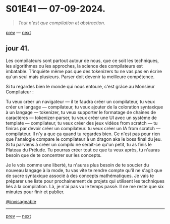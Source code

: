 # S01E41 — 07-09-2024.

> *Tout n'est que compilation et abstraction.*

[prev](S01E40-06-09-2024.md) — [next](S01E42-08-09-2024.md)

## jour 41.

Les compilateurs sont partout autour de nous, que ce soit les techniques, les algorithmes ou les approches, la science des compilateurs est imbatable. T'inquiète même pas que des tokenizers tu ne vas pas en écrire qu'un seul mais plusieurs. Parser doit devenir ta meilleure compétence.

Si tu regardes bien le monde qui nous entoure, c'est grâce au Monsieur Compilateur :

Tu veux créer un navigateur — il te faudra créer un compilateur, tu veux créer un langage — compilateur, tu veux ajouter de la coloration syntaxique à un langage — tokenizer, tu veux supporter le formatage de chaînes de caractères — tokenizer-parser, tu veux créer une UI avec un système de template — compilateur, tu veux créer des jeux vidéos from scratch — tu finiras par devoir créer un compilateur. tu veux créer un IA from scratch — compilateur. Il n'y a que ça quand tu regardes bien. Ce n'est pas pour rien que l'analogie compare le compilateur à un dragon aka le boss final du jeu. Si tu parviens à créer un compilo ne serait-ce qu'un petit, tu as finis le Plateau du Prélude. Tu pourras créer tout ce que tu veux après, tu n'auras besoin que de te concentrer sur les concepts.

Je le vois comme une liberté, tu n'auras plus besoin de te soucier du nouveau langage à la mode, tu vas vite te rendre compte qu'il ne s'agit que de sucre syntaxique associé à des concepts mathématiques. Je vais te préparer une liste pour prochainement de projets qui utilisent les techniques liés à la compilation. Là, je n'ai pas vu le temps passé. Il ne me reste que six minutes pour finir et publier.

[@invisageable](https://twitter.com/invisageable)   

---

[prev](S01E40-06-09-2024.md) — [next](S01E42-08-09-2024.md)   

